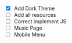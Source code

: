 - [x] Add Dark Theme
- [ ] Add all resources
- [ ] Correct implement JS
- [ ] Music Page
- [ ] Mobile Menu
